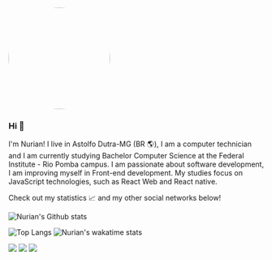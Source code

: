 <img src="https://avatars.githubusercontent.com/u/50783727?v=4" width=200 style="border-radius:50%">

### Hi 👋
I'm Nurian! I live in Astolfo Dutra-MG (BR 🌎), I am a computer technician and I am currently studying Bachelor Computer Science at the Federal Institute - Rio Pomba campus.
I am passionate about software development, I am improving myself in Front-end development. My studies focus on JavaScript technologies, such as React Web and React native.

Check out my statistics 📈 and my other social networks below! 


![Nurian's Github stats](https://github-readme-stats.vercel.app/api?username=Nuri-an&count_private=true&theme=radical)

![Top Langs](https://github-readme-stats.vercel.app/api/top-langs/?username=Nuri-an&layout=compact)
![Nurian's wakatime stats](https://github-readme-stats.vercel.app/api/wakatime?username=nuriancoelho&v=2&layout=compact)

[<img src="https://img.shields.io/badge/style-social-green?label=LinkedIn&color=0A66C2&logo=linkedin&logoColor=white" />](https://www.linkedin.com/in/nuriancoelho/) 
[<img src = "https://img.shields.io/badge/style-social-green?label=Instagram&logo=instagram&color=ff69b4&logoColor=white">](https://www.instagram.com/nurii.an/)
[<img src="https://img.shields.io/badge/style-social-green?label=Whatsapp%20Business&color=25D366&logo=whatsapp&logoColor=white">](https://api.whatsapp.com/send?phone=5532999627770)
